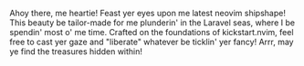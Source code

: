 Ahoy there, me heartie! Feast yer eyes upon me latest neovim shipshape! This beauty be tailor-made for me plunderin' in the Laravel seas, where I be spendin' most o' me time. Crafted on the foundations of kickstart.nvim, feel free to cast yer gaze and "liberate" whatever be ticklin' yer fancy! Arrr, may ye find the treasures hidden within!
